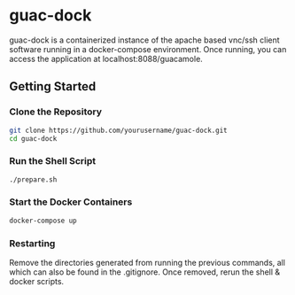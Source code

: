 # guac-dock

guac-dock is a containerized instance of the apache based vnc/ssh client software running in a docker-compose environment.
Once running, you can access the application at localhost:8088/guacamole. 
## Getting Started

### Clone the Repository
```sh
git clone https://github.com/yourusername/guac-dock.git
cd guac-dock
```

### Run the Shell Script
```sh
./prepare.sh
```

### Start the Docker Containers
```sh
docker-compose up
```

### Restarting
Remove the directories generated from running the previous commands, all which can also be found in the .gitignore. Once removed, rerun the shell & docker scripts. 
